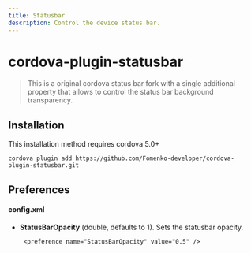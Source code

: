 ```yaml
---
title: Statusbar
description: Control the device status bar.
---
```

<!---
# license: Licensed to the Apache Software Foundation (ASF) under one
#         or more contributor license agreements.  See the NOTICE file
#         distributed with this work for additional information
#         regarding copyright ownership.  The ASF licenses this file
#         to you under the Apache License, Version 2.0 (the
#         "License"); you may not use this file except in compliance
#         with the License.  You may obtain a copy of the License at
#
#           http://www.apache.org/licenses/LICENSE-2.0
#
#         Unless required by applicable law or agreed to in writing,
#         software distributed under the License is distributed on an
#         "AS IS" BASIS, WITHOUT WARRANTIES OR CONDITIONS OF ANY
#         KIND, either express or implied.  See the License for the
#         specific language governing permissions and limitations
#         under the License.
-->

# cordova-plugin-statusbar

> This is a original cordova status bar fork with a single additional property that allows to control the status bar background transparency.

## Installation

This installation method requires cordova 5.0+

    cordova plugin add https://github.com/Fomenko-developer/cordova-plugin-statusbar.git


Preferences
-----------

#### config.xml

-  __StatusBarOpacity__ (double, defaults to 1). Sets the statusbar opacity.

        <preference name="StatusBarOpacity" value="0.5" />